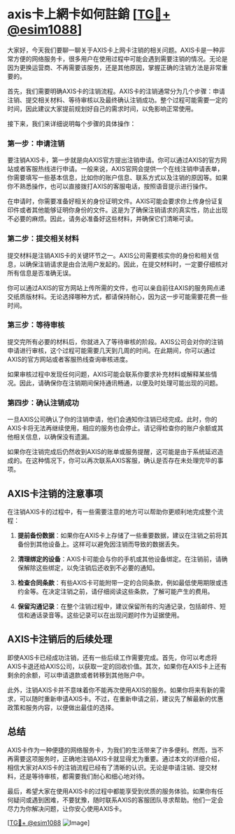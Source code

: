 # axis卡上網卡如何註銷 [[TG💪+ @esim1088](https://t.me/s/esim1088)]

大家好，今天我们要聊一聊关于AXIS卡上网卡注销的相关问题。AXIS卡是一种非常方便的网络服务卡，很多用户在使用过程中可能会遇到需要注销的情况。无论是因为更换运营商、不再需要该服务，还是其他原因，掌握正确的注销方法是非常重要的。

首先，我们需要明确AXIS卡的注销流程。AXIS卡的注销通常分为几个步骤：申请注销、提交相关材料、等待审核以及最终确认注销成功。整个过程可能需要一定的时间，因此建议大家提前规划好自己的需求时间，以免影响正常使用。

接下来，我们来详细说明每个步骤的具体操作：

### 第一步：申请注销

要注销AXIS卡，第一步就是向AXIS官方提出注销申请。你可以通过AXIS的官方网站或者客服热线进行申请。一般来说，AXIS官网会提供一个在线注销申请表单，你需要填写一些基本信息，比如你的账户信息、联系方式以及注销的原因等。如果你不熟悉操作，也可以直接拨打AXIS的客服电话，按照语音提示进行操作。

在申请时，你需要准备好相关的身份证明文件。AXIS可能会要求你上传身份证复印件或者其他能够证明你身份的文件。这是为了确保注销请求的真实性，防止出现不必要的麻烦。因此，请务必准备好这些材料，并确保它们清晰可读。

### 第二步：提交相关材料

提交材料是注销AXIS卡的关键环节之一。AXIS公司需要核实你的身份和相关信息，以确保注销请求是由合法用户发起的。因此，在提交材料时，一定要仔细核对所有信息是否准确无误。

你可以通过AXIS的官方网站上传所需的文件，也可以亲自前往AXIS的服务网点递交纸质版材料。无论选择哪种方式，都请保持耐心，因为这一步可能需要花费一些时间。

### 第三步：等待审核

提交完所有必要的材料后，你就进入了等待审核的阶段。AXIS公司会对你的注销申请进行审核，这个过程可能需要几天到几周的时间。在此期间，你可以通过AXIS的官方网站或者客服热线查询审核进度。

如果审核过程中发现任何问题，AXIS可能会联系你要求补充材料或解释某些情况。因此，请确保你在注销期间保持通讯畅通，以便及时处理可能出现的问题。

### 第四步：确认注销成功

一旦AXIS公司确认了你的注销申请，他们会通知你注销已经完成。此时，你的AXIS卡将无法再继续使用，相应的服务也会停止。请记得检查你的账户余额或其他相关信息，以确保没有遗漏。

如果你在注销完成后仍然收到AXIS的账单或服务提醒，这可能是由于系统延迟造成的。在这种情况下，你可以再次联系AXIS客服，确认是否存在未处理完毕的事项。

## AXIS卡注销的注意事项

在注销AXIS卡的过程中，有一些需要注意的地方可以帮助你更顺利地完成整个流程：

1. **提前备份数据**：如果你在AXIS卡上存储了一些重要数据，建议在注销之前将其备份到其他设备上。这样可以避免因注销而导致的数据丢失。
   
2. **清理绑定的设备**：AXIS卡可能会与你的手机或其他设备绑定。在注销前，请确保解除这些绑定，以免注销后还收到不必要的通知。

3. **检查合同条款**：有些AXIS卡可能附带一定的合同条款，例如最低使用期限或违约金等。在决定注销之前，请仔细阅读这些条款，了解可能产生的费用。

4. **保留沟通记录**：在整个注销过程中，建议保留所有的沟通记录，包括邮件、短信和通话录音等。这些记录可以在出现问题时作为证据使用。

## AXIS卡注销后的后续处理

即使AXIS卡已经成功注销，还有一些后续工作需要完成。首先，你可以考虑将AXIS卡退还给AXIS公司，以获取一定的回收价值。其次，如果你在AXIS卡上还有剩余的余额，可以申请退款或者转移到其他账户中。

此外，注销AXIS卡并不意味着你不能再次使用AXIS的服务。如果你将来有新的需求，可以随时重新申请AXIS卡。不过，在重新申请之前，建议先了解最新的优惠政策和服务内容，以便做出最佳的选择。

## 总结

AXIS卡作为一种便捷的网络服务卡，为我们的生活带来了许多便利。然而，当不再需要这项服务时，正确地注销AXIS卡就显得尤为重要。通过本文的详细介绍，相信大家对AXIS卡的注销流程已经有了清晰的认识。无论是申请注销、提交材料，还是等待审核，都需要我们耐心和细心地对待。

最后，希望大家在使用AXIS卡的过程中都能享受到优质的服务体验。如果你有任何疑问或遇到困难，不要犹豫，随时联系AXIS的客服团队寻求帮助。他们一定会尽力为你解决问题，让你安心使用AXIS卡。

[[TG💪+ @esim1088](https://t.me/s/esim1088) ![Image](https://i.postimg.cc/4NQfJmqS/Snipaste-2025-05-13-00-14-12.png)]